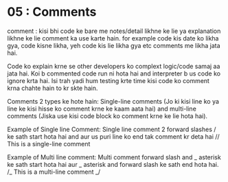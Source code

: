 # 05 : Comments

comment : kisi bhi code ke bare me notes/detail likhne ke lie ya explanation likhne ke lie comment ka use karte hain. for example code kis date ko likha gya, code kisne likha, yeh code kis lie likha gya etc comments me likha jata hai.

Code ko explain krne se other developers ko complext logic/code samaj aa jata hai. Koi b commented code run ni hota hai and interpreter b us code ko ignore krta hai. Isi trah yadi hum testing krte time kisi code ko comment krna chahte hain to kr skte hain.

Comments 2 types ke hote hain: Single-line comments (Jo ki kisi line ko ya line ke kisi hisse ko comment krne ke kaam aata hai) and multi-line comments (Jiska use kisi code block ko comment krne ke lie hota hai).

Example of Single line Comment: Single line comment 2 forward slashes / ke sath start hota hai and aur us puri line ko end tak comment kr deta hai
// This is a single-line comment

Example of Multi line comment: Multi comment forward slash and _ asterisk ke sath start hota hai aur _ asterisk and forward slash ke sath end hota hai.
/_ This is a
multi-line comment _/
